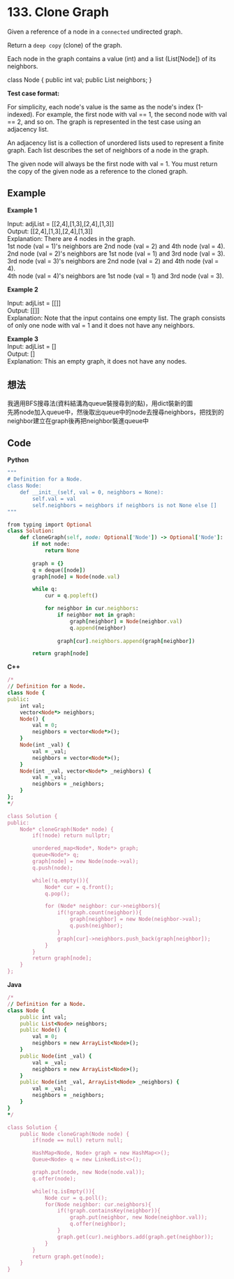 # 133. Clone Graph
Given a reference of a node in a `connected` undirected graph.

Return a `deep copy` (clone) of the graph.

Each node in the graph contains a value (int) and a list (List[Node]) of its neighbors.

class Node {
    public int val;
    public List<Node> neighbors;
}
 

**Test case format:**

For simplicity, each node's value is the same as the node's index (1-indexed). For example, the first node with val == 1, the second node with val == 2, and so on. The graph is represented in the test case using an adjacency list.

An adjacency list is a collection of unordered lists used to represent a finite graph. Each list describes the set of neighbors of a node in the graph.

The given node will always be the first node with val = 1. You must return the copy of the given node as a reference to the cloned graph.

 
## Example
**Example 1**  

Input: adjList = [[2,4],[1,3],[2,4],[1,3]]  
Output: [[2,4],[1,3],[2,4],[1,3]]  
Explanation: There are 4 nodes in the graph.  
1st node (val = 1)'s neighbors are 2nd node (val = 2) and 4th node (val = 4).  
2nd node (val = 2)'s neighbors are 1st node (val = 1) and 3rd node (val = 3).  
3rd node (val = 3)'s neighbors are 2nd node (val = 2) and 4th node (val = 4).  
4th node (val = 4)'s neighbors are 1st node (val = 1) and 3rd node (val = 3).  

**Example 2**  

Input: adjList = [[]]  
Output: [[]]  
Explanation: Note that the input contains one empty list. The graph consists of only one node with val = 1 and it does not have any neighbors.  

**Example 3**  
Input: adjList = []  
Output: []  
Explanation: This an empty graph, it does not have any nodes.  

## 想法
我適用BFS搜尋法(資料結溝為queue裝搜尋到的點)，用dict裝新的圖  
先將node加入queue中，然後取出queue中的node去搜尋neighbors，把找到的neighbor建立在graph後再把neighbor裝進queue中  

## Code
**Python**
```ruby
"""
# Definition for a Node.
class Node:
    def __init__(self, val = 0, neighbors = None):
        self.val = val
        self.neighbors = neighbors if neighbors is not None else []
"""

from typing import Optional
class Solution:
    def cloneGraph(self, node: Optional['Node']) -> Optional['Node']:
        if not node:
            return None
            
        graph = {}
        q = deque([node])
        graph[node] = Node(node.val)

        while q:
            cur = q.popleft()

            for neighbor in cur.neighbors:
                if neighbor not in graph:
                    graph[neighbor] = Node(neighbor.val)
                    q.append(neighbor)
                
                graph[cur].neighbors.append(graph[neighbor])

        return graph[node]
```
**C++**
```ruby
/*
// Definition for a Node.
class Node {
public:
    int val;
    vector<Node*> neighbors;
    Node() {
        val = 0;
        neighbors = vector<Node*>();
    }
    Node(int _val) {
        val = _val;
        neighbors = vector<Node*>();
    }
    Node(int _val, vector<Node*> _neighbors) {
        val = _val;
        neighbors = _neighbors;
    }
};
*/

class Solution {
public:
    Node* cloneGraph(Node* node) {
        if(!node) return nullptr;

        unordered_map<Node*, Node*> graph;
        queue<Node*> q;
        graph[node] = new Node(node->val);
        q.push(node);

        while(!q.empty()){
            Node* cur = q.front();
            q.pop();

            for (Node* neighbor: cur->neighbors){
                if(!graph.count(neighbor)){
                    graph[neighbor] = new Node(neighbor->val);
                    q.push(neighbor);
                }
                graph[cur]->neighbors.push_back(graph[neighbor]);
            }
        }
        return graph[node];
    }
};
```
**Java**
```ruby
/*
// Definition for a Node.
class Node {
    public int val;
    public List<Node> neighbors;
    public Node() {
        val = 0;
        neighbors = new ArrayList<Node>();
    }
    public Node(int _val) {
        val = _val;
        neighbors = new ArrayList<Node>();
    }
    public Node(int _val, ArrayList<Node> _neighbors) {
        val = _val;
        neighbors = _neighbors;
    }
}
*/

class Solution {
    public Node cloneGraph(Node node) {
        if(node == null) return null;

        HashMap<Node, Node> graph = new HashMap<>();
        Queue<Node> q = new LinkedList<>();

        graph.put(node, new Node(node.val));
        q.offer(node);

        while(!q.isEmpty()){
            Node cur = q.poll();
            for(Node neighbor: cur.neighbors){
                if(!graph.containsKey(neighbor)){
                    graph.put(neighbor, new Node(neighbor.val));
                    q.offer(neighbor);
                }
                graph.get(cur).neighbors.add(graph.get(neighbor));
            }      
        }
        return graph.get(node);
    }
}
```
